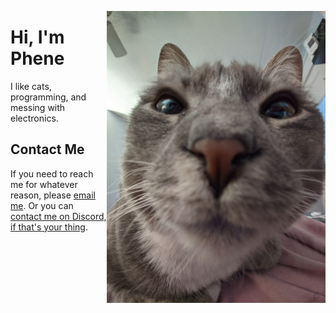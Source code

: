 <img align="right" src="https://github.com/joebobbio/joebobbio/blob/main/PXL_20230126_203231819.jpg?raw=true" alt="THE MAN" width="350"></img>
# Hi, I'm Phene

I like cats, programming, and messing with electronics.


## Contact Me
If you need to reach me for whatever reason, please [email me](mailto:phene@phene.dev). Or you can [contact me on Discord, if that's your thing](https://discord.com/users/347791894115385355).
<!--
**joebobbio/joebobbio** is a ✨ _special_ ✨ repository because its `README.md` (this file) appears on your GitHub profile.

Here are some ideas to get you started:

- 🔭 I’m currently working on ...
- 🌱 I’m currently learning ...
- 👯 I’m looking to collaborate on ...
- 🤔 I’m looking for help with ...
- 💬 Ask me about ...
- 📫 How to reach me: ...
- 😄 Pronouns: ...
- ⚡ Fun fact: ...
-->
